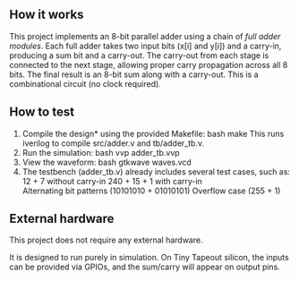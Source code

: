 <!---

This file is used to generate your project datasheet. Please fill in the information below and delete any unused
sections.

You can also include images in this folder and reference them in the markdown. Each image must be less than
512 kb in size, and the combined size of all images must be less than 1 MB.
-->

## How it works

This project implements an 8-bit parallel adder using a chain of *full adder modules*.
Each full adder takes two input bits (x[i] and y[i]) and a carry-in, producing a sum bit and a carry-out.
The carry-out from each stage is connected to the next stage, allowing proper carry propagation across all 8 bits.
The final result is an 8-bit sum along with a carry-out.
This is a combinational circuit (no clock required).


## How to test

1. Compile the design* using the provided Makefile:
   bash
   make
   This runs iverilog to compile src/adder.v and tb/adder_tb.v.
2. Run the simulation:
   bash
   vvp adder_tb.vvp
3. View the waveform:
   bash
   gtkwave waves.vcd
4. The testbench (adder_tb.v) already includes several test cases, such as:
   12 + 7 without carry-in
   240 + 15 + 1 with carry-in  
   Alternating bit patterns (10101010 + 01010101)
   Overflow case (255 + 1)


## External hardware

This project does not require any external hardware.

It is designed to run purely in simulation.
On Tiny Tapeout silicon, the inputs can be provided via GPIOs, and the sum/carry will appear on output pins.

